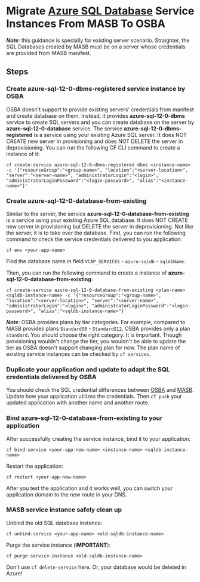 # Migrate [Azure SQL Database](https://azure.microsoft.com/en-us/services/sql-database/) Service Instances From MASB To OSBA

***Note***: this guidance is specially for existing server scenario. Straighter, the SQL Databases created by MASB must be on a server whose credentials are provided from MASB manifest.

## Steps

### Create azure-sql-12-0-dbms-registered service instance by OSBA

OSBA doesn't support to provide existing servers' credentials from manifest and create database on them. Instead, it provides **azure-sql-12-0-dbms** service to create SQL servers and you can create database on the server by **azure-sql-12-0-database** service. The service **azure-sql-12-0-dbms-registered** is a service using your existing Azure SQL server. It does NOT CREATE new server in provisioning and does NOT DELETE the server in deprovisioning. You can run the following CF CLI command to create a instance of it:

```
cf create-service azure-sql-12-0-dbms-registered dbms <instance-name> -c '{"resourceGroup":"<group-name>", "location":"<server-location>", "server":"<server-name>", "administratorLogin":"<login>", "administratorLoginPassword":"<login-password>", "alias":"<instance-name>"}'
```

### Create azure-sql-12-0-database-from-existing

Similar to the server, the service **azure-sql-12-0-database-from-existing** is a service using your existing Azure SQL database. It does NOT CREATE new server in provisioning but DELETE the server in deprovisioning. Not like the server, it is to take over the database. First, you can run the following command to check the service credentials delivered to you application:

```
cf env <your-app-name>
```

Find the database name in field `VCAP_SERVICES` - `azure-sqldb` - `sqldbName`.

Then, you can run the following command to create a instance of **azure-sql-12-0-database-from-existing**:

```
cf create-service azure-sql-12-0-database-from-existing <plan-name> <sqldb-instance-name> -c '{"resourceGroup":"<group-name>", "location":"<server-location>", "server":"<server-name>", "administratorLogin":"<login>", "administratorLoginPassword":"<login-password>", "alias":"<sqldb-instance-name>"}'
```

***Note***: OSBA provides plans by tier categories. For example, compared to MASB provides plans `StandardS0` - `StandardS12`, OSBA provides only a plan `standard`. You should choose the right category. It is important. Though provisioning wouldn't change the tier, you wouldn't be able to update the tier as OSBA doesn't support changing plan for now. The plan name of existing service instances can be checked by `cf services`.

### Duplicate your application and update to adapt the SQL credentials delivered by OSBA

You should check the SQL credential differences between [OSBA](../modules/mssql.md#credentials-1) and [MASB](https://github.com/Azure/meta-azure-service-broker/blob/master/docs/azure-sql-db.md#format-of-credentials). Update how your application utilizes the credentials. Then `cf push` your updated application with another name and another route.

### Bind azure-sql-12-0-database-from-existing to your application

After successfully creating the service instance, bind it to your application:

```
cf bind-service <your-app-new-name> <instance-name> <sqldb-instance-name>
```

Restart the application:

```
cf restart <your-app-new-name>
```

After you test the application and it works well, you can switch your application domain to the new route in your DNS.

### MASB service instance safely clean up

Unbind the old SQL database instance:

```
cf unbind-service <your-app-name> <old-sqldb-instance-name>
```

Purge the service instance (**IMPORTANT**):

```
cf purge-service-instance <old-sqldb-instance-name>
```

Don't use `cf delete-service` here. Or, your database would be deleted in Azure!
